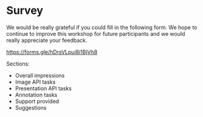 # Survey

We would be really grateful if you could fill in the following form. We hope to continue to improve this workshop for future participants and we would really appreciate your feedback.

https://forms.gle/hDrsVLpui8i1BjVh8

Sections:
 * Overall impressions
 * Image API tasks
 * Presentation API tasks
 * Annotation tasks
 * Support provided
 * Suggestions 
